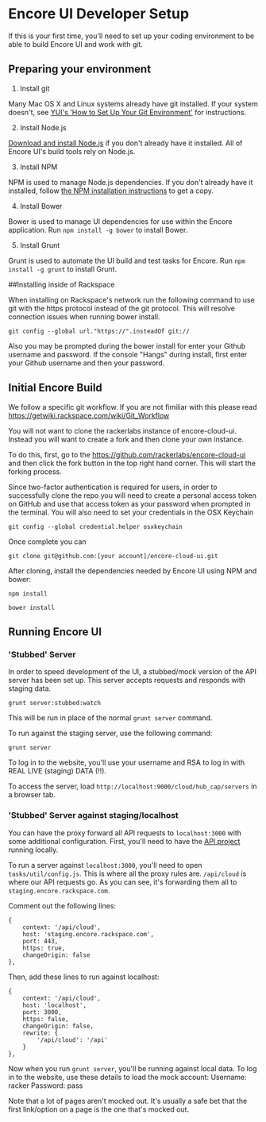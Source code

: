 # Encore UI Developer Setup

If this is your first time, you'll need to set up your coding environment to be able to build Encore UI and work with git.

## Preparing your environment

1. Install git

Many Mac OS X and Linux systems already have git installed. If your system doesn't, see [YUI's 'How to Set Up Your Git Environment'](http://yuilibrary.com/yui/docs/tutorials/git/) for instructions.

2. Install Node.js

[Download and install Node.js](http://howtonode.org/how-to-install-nodejs) if you don't already have it installed. All of Encore UI's build tools rely on Node.js.

3. Install NPM

NPM is used to manage Node.js dependencies. If you don't already have it installed, follow [the NPM installation instructions](http://howtonode.org/introduction-to-npm) to get a copy.

4. Install Bower

Bower is used to manage UI dependencies for use within the Encore application. Run `npm install -g bower` to install Bower.

5. Install Grunt

Grunt is used to automate the UI build and test tasks for Encore. Run `npm install -g grunt` to install Grunt.

##Installing inside of Rackspace

When installing on Rackspace's network run the following command to use git with the https protocol instead of the git protocol. This will resolve connection issues when running bower install.

```
git config --global url."https://".insteadOf git://
```

Also you may be prompted during the bower install for enter your Github username and password. If the console "Hangs" during install, first enter your Github username and then your password.

## Initial Encore Build

We follow a specific git workflow. If you are not fimiliar with this please read https://getwiki.rackspace.com/wiki/Git_Workflow

You will not want to clone the rackerlabs instance of encore-cloud-ui. Instead you will want to create a fork and then clone your own instance.

To do this, first, go to the https://github.com/rackerlabs/encore-cloud-ui and then click the fork button in the top right hand corner.  This will start the forking process. 

Since two-factor authentication is required for users, in order to successfully clone the repo you will need to create a personal access token on GitHub and use that access token as your password when prompted in the terminal. You will also need to set your credentials in the OSX Keychain

    git config --global credential.helper osxkeychain

Once complete you can 

```
git clone git@github.com:[your account]/encore-cloud-ui.git
```

After cloning, install the dependencies needed by Encore UI using NPM and bower:

`npm install`

`bower install`

## Running Encore UI

### 'Stubbed' Server

In order to speed development of the UI, a stubbed/mock version of the API server has been set up. This server accepts requests and responds with staging data.

`grunt server:stubbed:watch`

This will be run in place of the normal `grunt server` command.

To run against the staging server, use the following command:

`grunt server`

To log in to the website, you'll use your username and RSA to log in with REAL LIVE (staging) DATA (!!).

To access the server, load `http://localhost:9000/cloud/hub_cap/servers` in a browser tab.

### 'Stubbed' Server against staging/localhost

You can have the proxy forward all API requests to `localhost:3000` with some additional configuration. First, you'll need to have the [API project](https://github.com/rackerlabs/encore-cloud-api) running locally.

To run a server against `localhost:3000`, you'll need to open `tasks/util/config.js`. This is where all the proxy rules are. `/api/cloud` is where our API requests go. As you can see, it's forwarding them all to `staging.encore.rackspace.com`.

Comment out the following lines:

```
{
    context: '/api/cloud',
    host: 'staging.encore.rackspace.com',
    port: 443,
    https: true,
    changeOrigin: false
},
```

Then, add these lines to run against localhost:

```
{
    context: '/api/cloud',
    host: 'localhost',
    port: 3000,
    https: false,
    changeOrigin: false,
    rewrite: {
        '/api/cloud': '/api'
    }
},
```

Now when you run `grunt server`, you'll be running against local data. To log in to the website, use these details to load the mock account:
Username: racker
Password: pass

Note that a lot of pages aren't mocked out. It's usually a safe bet that the first link/option on a page is the one that's mocked out.

